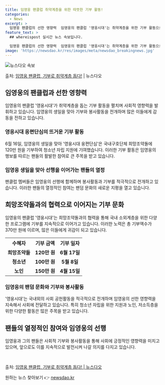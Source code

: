 ```yaml
---
title: 임영웅 팬클럽 취약계층을 위한 따뜻한 기부 활동!
categories:
  - News
excerpt: >
  임영웅 팬클럽의 선한 영향력  임영웅의 팬클럽 '영웅시대'는 취약계층을 위한 기부 활동으로 주목받고 있습니다…
feature_text: >
  ## whereispost 실시간 뉴스 속보입니다.

  임영웅 팬클럽의 선한 영향력  임영웅의 팬클럽 '영웅시대'는 취약계층을 위한 기부 활동으로 주목받고 있습니다…
image: 'https://newsdao.kr/res/images/meta/newsdao_breakingnews.jpg'
---
```


![뉴스다오 속보](https://newsdao.kr/res/images/meta/newsdao_breakingnews.jpg)

<p>출처: <a href="https://newsdao.kr/4395" rel="dofollow">임영웅 팬클럽, 기부로 취약계층 돕다!</a> | 뉴스다오</p>

<h2 data-ke-size="size26">임영웅의 팬클럽과 선한 영향력</h2>
<p data-ke-size="size16">임영웅의 팬클럽 '영웅시대'가 취약계층을 돕는 기부 활동을 펼치며 사회적 영향력을 발휘하고 있습니다. 임영웅의 생일을 맞아 기부와 봉사활동을 전개하며 많은 이들에게 감동을 전하고 있습니다.</p>

<h3>영웅시대 웅편단심의 뜨거운 기부 활동</h3>
<p data-ke-size="size16">6월 16일, 임영웅의 생일을 맞아 '영웅시대 웅편단심'은 국내구호단체 희망조약돌에 120만 원을 기부하여 청소년 자립 지원에 기여했습니다. 이러한 기부 활동은 임영웅의 행보를 따르는 팬들의 활발한 참여로 큰 주목을 받고 있습니다.</p>

<h3>임영웅 생일을 맞아 선행을 이어가는 팬들의 열정</h3>
<p data-ke-size="size16">팬클럽 멤버들은 임영웅의 선행에 함께하며 봉사활동과 기부를 적극적으로 전개하고 있습니다. 이러한 팬들의 열정적인 참여는 팬덤 문화의 새로운 지평을 열고 있습니다.</p>

<h2 data-ke-size="size26">희망조약돌과의 협력으로 이어지는 기부 문화</h2>
<p data-ke-size="size16">임영웅의 팬클럽 '영웅시대'는 희망조약돌과의 협력을 통해 국내 소외계층을 위한 다양한 프로그램에 기부를 지속적으로 이어가고 있습니다. 이러한 노력은 총 기부액수가 370만 원에 이르며, 많은 이들에게 귀감이 되고 있습니다.</p>

<table>
    <tr>
        <th>수혜자</th>
        <th>기부 금액</th>
        <th>기부 일자</th>
    </tr>
    <tr>
        <td style="text-align: center; height: 17px;"><b>희망조약돌</b></td>
        <td style="text-align: center; height: 17px;"><b>120만 원</b></td>
        <td style="text-align: center; height: 17px;"><b>6월 17일</b></td>
    </tr>
    <tr>
        <td style="text-align: center; height: 17px;"><b>청소년</b></td>
        <td style="text-align: center; height: 17px;"><b>100만 원</b></td>
        <td style="text-align: center; height: 17px;"><b>5월 8일</b></td>
    </tr>
    <tr>
        <td style="text-align: center; height: 17px;"><b>노인</b></td>
        <td style="text-align: center; height: 17px;"><b>150만 원</b></td>
        <td style="text-align: center; height: 17px;"><b>4월 15일</b></td>
    </tr>
</table>

<h3>임영웅의 팬덤 문화와 기부와 봉사활동</h3>
<p data-ke-size="size16">'영웅시대'는 국내외의 사회 공헌활동을 적극적으로 전개하며 임영웅의 선한 영향력을 지속해서 사회에 전달하고 있습니다. 특히 청소년 자립을 위한 지원과 노인, 저소득층을 위한 다양한 활동은 많은 주목을 받고 있습니다.</p>

<h2 data-ke-size="size26">팬들의 열정적인 참여와 임영웅의 선행</h2>
<p data-ke-size="size16">임영웅과 그의 팬들은 사회적 기부와 봉사활동을 통해 사회에 긍정적인 영향력을 미치고 있으며, 앞으로도 이를 지속적으로 발전시켜 나갈 의지를 다지고 있습니다.</p>

<p data-ke-size="size16">&nbsp;</p>

<p data-ke-size="size16">출처: <a href="https://newsdao.kr/4395">임영웅 팬클럽, 기부로 취약계층 돕다! | 뉴스다오</a></p>
 

원하는 뉴스 찾아보기 👉 <a href="https://newsdao.kr" rel="dofollow">newsdao.kr</a>


